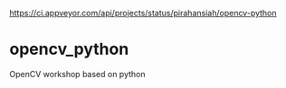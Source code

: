 https://ci.appveyor.com/api/projects/status/pirahansiah/opencv-python

# opencv_python
OpenCV workshop based on python 

